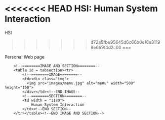 <<<<<<< HEAD
HSI: Human System Interaction
=======
HSI
>>>>>>> d72a5fbe95645d6c66b0e16a81198e669f4d2c00
===

Personal Web page




		<!--========IMAGE AND SECTION========--
		<table id = tabsection><tr>
			<!--========IMAGE========--
			<td><div class="img">
			  <img src="images/menu.jpg" alt="menu" width="500" height="150">
			</div></td><!--END IMAGE--
			<!--========SECTION========--
			<td width = "1180">
				Human System Interaction
			</td><!--END SECTION--
		</tr></table><!--END IMAGE AND SECTION-->




